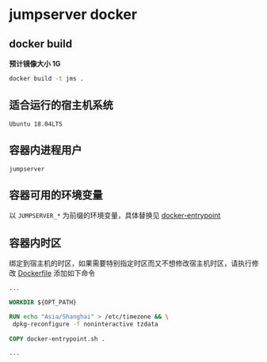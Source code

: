 # jumpserver docker

## docker build

**预计镜像大小 1G**

```bash
docker build -t jms .
```

## 适合运行的宿主机系统

`Ubuntu 18.04LTS`

## 容器内进程用户

`jumpserver`

## 容器可用的环境变量

以 `JUMPSERVER_*` 为前缀的环境变量，具体替换见 [docker-entrypoint](docker-entrypoint.sh)

## 容器内时区

绑定到宿主机的时区，如果需要特别指定时区而又不想修改宿主机时区，请执行修改 [Dockerfile](Dockerfile) 添加如下命令

```dockerfile
...

WORKDIR ${OPT_PATH}

RUN echo "Asia/Shanghai" > /etc/timezone && \
 dpkg-reconfigure -f noninteractive tzdata
 
COPY docker-entrypoint.sh .

...
```
